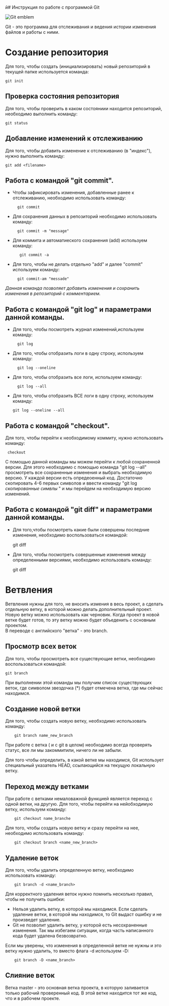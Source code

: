 й# Инструкция  по работе с программой  Git

![Git emblem](gitimage.jpg)

Git  - это программа для отслеживания и ведения истории изменения файлов и работы  с ними.

# Создание репозитория

Для  того, чтобы  создать (инициализировать) новый репозиторий  в текущей папке используется команда: 

    git init 

## Проверка состояния репозитория 

Для того, чтобы  проверить  в каком состояниии  находится  репозиторий, необходимо выполнить команду:

    git status
    
## Добавление  изменений  к отслеживанию

Для того, чтобы  добавить изменение к отслеживанию (в "индекс"), нужно  выполнить  команду:

    git add <filename>

## Работа  с командой "git commit".

* Чтобы зафиксировать  изменения, добавленные ранее к отслеживанию, необходимо  использовать команду: 
             
        git commit

* Для сохранения данных в репозиторий необходимо использовать команду:

        git commit -m "message"

* Для  коммита  и  автоматиеского  сохранения (add) используем команду:  

         git commit -a 
               
* Для  того, чтобы  не делать  отдельно  "add" и  далее "commit" используем команду:

        git commit-am "messade"
*Данная  команда позволяет  добавить  изменения  и  сохранить  изменения в репозиторий  с комментарием.*

## Работа  с командой "git log" и параметрами данной команды.

* Для  того, чтобы  посмотреть  журнал  изменений,используем команду:

        git log

* Для того, чтобы  отобразить  логи  в одну строку, используем команду:

        git log --oneline

* Для того, чтобы  отобразить все логи, используем команду:

        git log --all

* Для того, чтобы  отобразить ВСЕ логи  в одну  строку, используем команду:

      git log --oneline --all



## Работа  с командой "checkout".
Для  того, чтобы  перейти  к необходимому коммиту, нужно  использовать  команду: 

     checkout
С помощью данной  команды  мы можем перейти  к любой сохраненной версии. Для  этого  необходимо  с помощью команда "git log --all" просмотреть  все сохраненные изменения и выбрать  необходимую версию. У каждой  версии  есть  опредеоенный код. Достаточно  скопировать 4-6 первых символов и ввести  команду "git log *скопированные симвлы* " и мы  перейдем на необходимую  версию изменений. 

## Работа  с командой "git diff" и параметрами данной команды.

* Для того,чтобы посмотреть какие были совершены последние изменения, необходимо  воспользоваться командой:

  git diff 

* Для  того, чтобы  посмотреть  совершенные изменения между  определенными версиями, необходимо  использовать  команду: 

  git diff <hash1> <hash2>
  
# Ветвления

Ветвления  нужны для того, не вносить  измения  в весь  проект, а сделать  отдельную ветку, в которой  можно  делать дополнительный  проект. 
Новую ветку можно  использовать  как черновик. Когда  проект  в новой ветке будет  готов, то эту ветку можно  будет  объеденить  с основным  проектом.  
В переводе с английского "ветка"  - это branch.

## Просмотр  всех веток

Для  того, чтобы  просмотреть  все существующие ветки, необходимо воспользоваться  командой:

    git branch

При выполнении этой команды мы получим список существующих веток, где символом звездочка (*) будет отмечена ветка, где мы сейчас находимся.

## Создание новой  ветки

Для  того, чтобы  создать новую ветку, необходимо  использовать  команду:

        git branch name_new_branch

При  работе  с ветка ( и с git в целом) необходимо  всегда  проверять  статус, все ли  мы  закоммитили, ничего ли  не  забыли. 

Для того чтобы определить, в какой ветке мы  находимся, Git использует специальный указатель HEAD, ссылающийся на текущую локальную ветку. 

## Переход  между  ветками

При работе  с ветками немаловажной  функцией  является  переход  с одной  ветки, на другую. Для  того, чтобы  перейти  на  нейобходимую ветку, используем команду: 

        git checkout name_branche

Для  того, чтобы  создать новую ветку  и  сразу перейти  на нее, необходимо  использовать команду:

        git checkout branch <name_new_branch>

## Удаление веток

Для  того, чтобы  удалить определенную ветку, необходимо  использовать команду: 

        git branch -d <name_branch>

Для корректного удаления веток нужно помнить несколько правил, чтобы не получить ошибки:

* Нельзя удалить ветку, в которой мы находимся.
 Если сделать  удаление ветки, в которой  мы  находимся, то Git выдаст ошибку и не произведет удаление. 
* Git не позволит удалить ветку, у которой есть несохраненные изменения. Так мы избегаем ситуации, когда часть написанного кода будет удалена  безвозвратно. 
 
Если мы уверены, что изменения в определенной  ветке не нужны и это ветку нужно  удалить, то вместо флага -d используем -D:

        git branch -D <name_branch>

## Слияние веток 

Ветка master - это основная ветка проекта, в которую заливается только рабочий проверенный код.  В этой  ветке находится  тот же   код, что и  в рабочем  проекте. 

